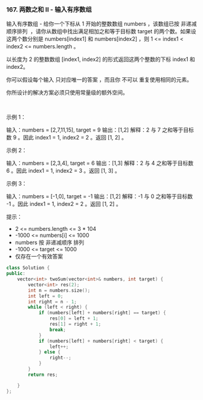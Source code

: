 ### 167. 两数之和 II - 输入有序数组



输入有序数组 - 给你一个下标从 1 开始的整数数组 numbers ，该数组已按 非递减顺序排列  ，请你从数组中找出满足相加之和等于目标数 target 的两个数。如果设这两个数分别是 numbers[index1] 和 numbers[index2] ，则 1 <= index1 < index2 <= numbers.length 。

以长度为 2 的整数数组 [index1, index2] 的形式返回这两个整数的下标 index1 和 index2。

你可以假设每个输入 只对应唯一的答案 ，而且你 不可以 重复使用相同的元素。

你所设计的解决方案必须只使用常量级的额外空间。

 

示例 1：


输入：numbers = [2,7,11,15], target = 9
输出：[1,2]
解释：2 与 7 之和等于目标数 9 。因此 index1 = 1, index2 = 2 。返回 [1, 2] 。

示例 2：


输入：numbers = [2,3,4], target = 6
输出：[1,3]
解释：2 与 4 之和等于目标数 6 。因此 index1 = 1, index2 = 3 。返回 [1, 3] 。

示例 3：


输入：numbers = [-1,0], target = -1
输出：[1,2]
解释：-1 与 0 之和等于目标数 -1 。因此 index1 = 1, index2 = 2 。返回 [1, 2] 。




提示：

 * 2 <= numbers.length <= 3 * 104
 * -1000 <= numbers[i] <= 1000
 * numbers 按 非递减顺序 排列
 * -1000 <= target <= 1000
 * 仅存在一个有效答案

```c++
class Solution {
public:
    vector<int> twoSum(vector<int>& numbers, int target) {
        vector<int> res(2);
        int n = numbers.size();
        int left = 0;
        int right = n - 1;
        while (left < right) {
            if (numbers[left] + numbers[right] == target) {
                res[0] = left + 1;
                res[1] = right + 1;
                break;
            }
            if (numbers[left] + numbers[right] < target) {
                left++;
            } else {
                right--;
            }
        }
        return res;

    }
};
```

